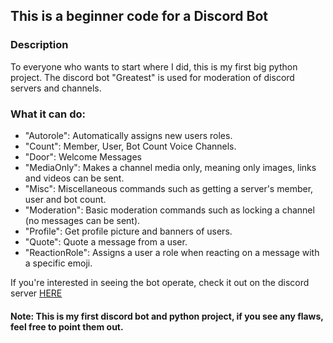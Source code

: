 ## This is a beginner code for a Discord Bot

### Description

To everyone who wants to start where I did, this is my first big python project. The discord bot "Greatest" is used for moderation of discord servers and channels. 

### What it can do:
- "Autorole": Automatically assigns new users roles.
- "Count": Member, User, Bot Count Voice Channels.
- "Door": Welcome Messages
- "MediaOnly": Makes a channel media only, meaning only images, links and videos can be sent.
- "Misc": Miscellaneous commands such as getting a server's member, user and bot count. 
- "Moderation": Basic moderation commands such as locking a channel (no messages can be sent). 
- "Profile": Get profile picture and banners of users. 
- "Quote": Quote a message from a user. 
- "ReactionRole": Assigns a user a role when reacting on a message with a specific emoji. 

If you're interested in seeing the bot operate, check it out on the discord server [HERE](https://discord.com/invite/zSFZayJ3V8)

#### Note: This is my first discord bot and python project, if you see any flaws, feel free to point them out. 
